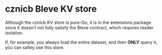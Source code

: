 # cznicb Bleve KV store

Although the cznicb KV store is pure-Go, it is in the extensions package since it doesn't not fully satisfy the Bleve contract, which requires reader isolation.

If, for example, you always load the entire dataset, and then **ONLY** query it, you can safely use this store.